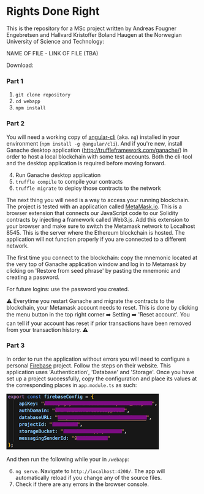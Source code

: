 # Rights Done Right

This is the repository for a MSc project written by Andreas Fougner Engebretsen and Hallvard Kristoffer Boland Haugen at the Norwegian University of Science and Technology:

NAME OF FILE - LINK OF FILE (TBA)


Download:
### Part 1

1. `git clone repository`
2. `cd webapp`
3. `npm install`

### Part 2
You will need a working copy of [angular-cli](https://github.com/angular/angular-cli) (aka. `ng`) installed in your environment (`npm install -g @angular/cli`). And if you're new, install Ganache desktop application (http://truffleframework.com/ganache/) in order to host a local blockchain with some test accounts. Both the cli-tool and the desktop application is required before moving forward.

4. Run Ganache desktop application
4. `truffle compile` to compile your contracts
5. `truffle migrate` to deploy those contracts to the network

The next thing you will need is a way to access your running blockchain. The project is tested with an application called [MetaMask.io](https://metamask.io). This is a browser extension that connects our JavaScript code to our Solidity contracts by injecting a framework called Web3.js. Add this extension to your browser and make sure to switch the Metamask network to Localhost 8545. This is the server where the Ethereum blockchain is hosted. The application will not function properly if you are connected to a different network.

The first time you connect to the blockchain: copy the mnemonic located at the very top of Ganache application window and log in to Metamask by clicking on 'Restore from seed phrase' by pasting the mnemonic and creating a password. 

For future logins: use the password you created.

:warning: Everytime you restart Ganache and migrate the contracts to the blockchain, your Metamask account needs to reset. This is done by clicking the menu button in the top right corner :arrow_right: Setting :arrow_right: 'Reset account'. You can tell if your account has reset if prior transactions have been removed from your transaction history. :warning:

### Part 3
In order to run the application without errors you will need to configure a personal [Firebase](https://firebase.google.com) project. Follow the steps on their website. This application uses 'Authentication', 'Database' and 'Storage'. Once you have set up a project successfully, copy the configuration and place its values at the corresponding places in `app.module.ts` as such:

![firebaseconfig](webapp/src/assets/firebaseconfig.png)

And then run the following while your in `/webapp`:

6. `ng serve`. Navigate to `http://localhost:4200/`. The app will automatically reload if you change any of the source files.
7. Check if there are any errors in the browser console.